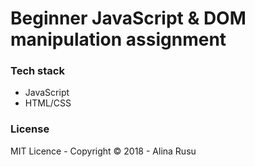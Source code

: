 # Beginner JavaScript & DOM manipulation assignment

### Tech stack
* JavaScript
* HTML/CSS

### License
MIT Licence - Copyright &copy; 2018 - Alina Rusu
